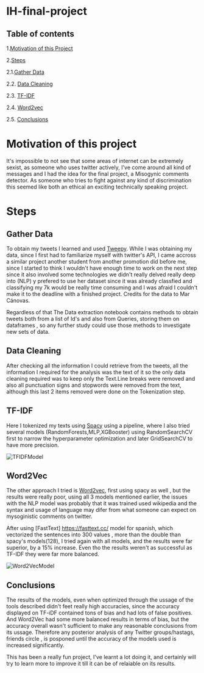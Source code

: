 # IH-final-project

## Table of contents
1.[Motivation of this Project](#motivation)

2.[Steps](#steps)

  2.1.[Gather Data](#data)
  
  2.2. [Data Cleaning](#cleaning)
  
  2.3. [TF-IDF](#tfidf)
  
  2.4. [Word2vec](#word2vec)
  
  2.5. [Conclusions](#conclusions)
  
  
<a name="motivation"></a>
# Motivation of this project
It's impossible to not see that some areas of internet can be extremely sexist, as someone who uses twitter actively, I've come around all kind of messages and I had the idea for the final project, a Misogynic comments detector.
As someone who tries to fight against any kind of discrimination this seemed like both an ethical an exciting technically speaking project.

<a name="steps"></a>
# Steps

<a name="data"></a>
## Gather Data
To obtain my tweets I learned and used [Tweepy](https://www.tweepy.org/). While I was obtaining my data, since I first had to familiarize myself with twitter's API, I came accross a similar project another student from another promotion did before me, since I started to think I wouldn't have enough time to work on the next step since it also involved some technologies we didn't really delved really deep into (NLP) y prefered to use her dataset since it was already classfied and classifying my 7k would be really time consuming and I was afraid I couldn't make it to the deadline with a finished project. Credits for the data to Mar Cánovas.

Regardless of that The Data extraction notebook contains methods to obtain tweets both from a list of Id's and also from Queries, storing them on dataframes , so any further study could use those methods to investigate new sets of data.

<a name="cleaning"></a>
## Data Cleaning

After checking all the information I could retrieve from the tweets, all the information I required for the analysis was the text of it so the only data cleaning required was to keep only the Text.Line breaks were removed and also all punctuation signs and stopwords were removed from the text, although this last 2 items removed were done on the Tokenization step.

<a name="tfidf"></a>
## TF-IDF

Here I tokenized my texts using [Spacy](https://spacy.io/) using a pipeline, where I also tried several models (RandomForests,MLP,XGBooster) using RandomSearchCV first to narrow the hyperparameter optimization and later GridSearchCV to have more precision.


![TFIDFModel](https://i.gyazo.com/ec6f19874f4af6a9f64f1a96f992a2cc.png "TF-IDF + RandomForest")

<a name="word2vec"></a>
## Word2Vec

The other approach I tried is [Word2vec](https://en.wikipedia.org/wiki/Word2vec/), first using spacy as well , but the results were really poor, using all 3 models mentioned earlier, the issues with the NLP model was probably that it was trained used wikipedia and the syntax and usage of language may difer from what someone can expect on mysoginistic comments on twitter. 

After using [FastText] https://fasttext.cc/ model for spanish, which vectorized the sentences into 300 values , more than the double than spacy's models(128), I tried again with all models, and the results were far superior, by a 15% increase. Even tho the results weren't as successful as TF-IDF they were far more balanced.

![Word2VecModel](https://i.gyazo.com/408780c5606095685f05fe53af1430ca.png "Word2Vec + MLP")

<a name="conclusions"></a>
## Conclusions

The results of the models, even when optimized through the ussage of the tools described didn't feet really high accuracies, since the accuracy displayed on TF-iDF contained tons of bias and had lots of false positives. And Word2Vec had some more balanced results in terms of bias, but the accuracy overall wasn't sufficient to make any reasonable conclusions from its ussage. Therefore any posterior analysis of any Twitter groups/hastags, friends circle , is posponed until the accuracy of the models used is increased significantly.

This has been a really fun project, I've learnt a lot doing it, and certainly will try to learn more to improve it till it can be of relaiable on its results.
